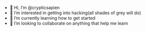 - 👋 Hi, I’m @crypticsapien
- 👀 I’m interested in getting into hacking(all shades of grey will do) 
- 🌱 I’m currently learning how to get started
- 💞️ I’m looking to collaborate on anything that help me learn

